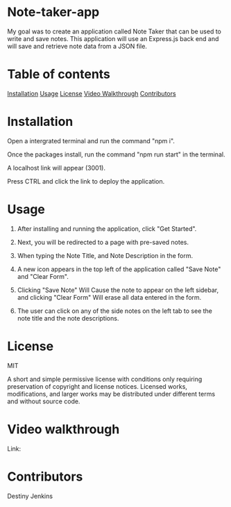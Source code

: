 # Note-taker-app
My goal was to create an application called Note Taker that can be used to write and save notes. This application will use an Express.js back end and will save and retrieve note data from a JSON file.

# Table of contents
[Installation](installation)
[Usage](usage)
[License](license)
[Video Walkthrough](video-walkthrough)
[Contributors](contributors)

# Installation

Open a intergrated terminal and run the command "npm i".

Once the packages install, run the command "npm run start" in the terminal. 

A localhost link will appear (3001).

Press CTRL and click the link to deploy the application.

# Usage

1. After installing and running the application, click "Get Started".

2. Next, you will be redirected to a page with pre-saved notes.

3. When typing the Note Title, and Note Description in the form.

4. A new icon appears in the top left of the application called "Save Note" and "Clear Form".

5. Clicking "Save Note" Will Cause the note to appear on the left sidebar, and clicking "Clear Form" Will erase all data entered in the form.

6. The user can click on any of the side notes on the left tab to see the note title and the note descriptions.

# License

MIT

A short and simple permissive license with conditions only requiring preservation of copyright and license notices. Licensed works, modifications, and larger works may be distributed under different terms and without source code.

# Video walkthrough

Link:

# Contributors 
Destiny Jenkins 